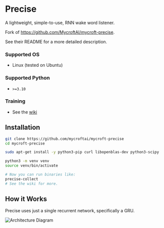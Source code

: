 # Precise

A lightweight, simple-to-use, RNN wake word listener.

Fork of https://github.com/MycroftAI/mycroft-precise.

See their README for a more detailed description.

### Supported OS
 - Linux (tested on Ubuntu)

### Supported Python
 - `>=3.10`

### Training
 - See the [wiki](https://github.com/ZanSara/mycroft-precise/wiki/Training-your-own-wake-word)

## Installation

```bash
git clone https://github.com/mycroftai/mycroft-precise
cd mycroft-precise

sudo apt-get install -y python3-pip curl libopenblas-dev python3-scipy cython libhdf5-dev python3-h5py portaudio19-dev swig libpulse-dev libatlas-base-dev

python3 -m venv venv
source venv/bin/activate

# Now you can run binaries like:
precise-collect
# See the wiki for more.
```

## How it Works

Precise uses just a single recurrent network, specifically a GRU.

![Architecture Diagram](https://images2.imgbox.com/f7/44/6N4xFU7D_o.png)
